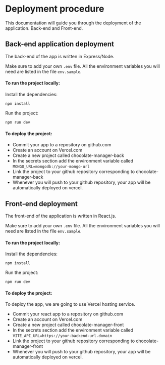# Deployment procedure

This documentation will guide you through the deployment of the application. Back-end and Front-end.

## Back-end application deployment

The back-end of the app is written in Express/Node.

Make sure to add your own `.env` file. All the environment variables you will need are listed in the file `env.sample`.

#### To run the project locally:

Install the dependencies:

```
npm install
```

Run the project:

```
npm run dev
```

#### To deploy the project:

- Commit your app to a repository on github.com
- Create an account on Vercel.com
- Create a new project called chocolate-manager-back
- In the secrets section add the environment variable called `MONGO_URL=mongodb://your-mongo-url`
- Link the project to your github repository corresponding to chocolate-manager-back
- Whenever you will push to your github repository, your app will be automatically deployed on vercel.

## Front-end deployment

The front-end of the application is written in React.js.

Make sure to add your own `.env` file. All the environment variables you will need are listed in the file `env.sample`.

#### To run the project locally:

Install the dependencies:

```
npm install
```

Run the project:

```
npm run dev
```

#### To deploy the project:

To deploy the app, we are going to use Vercel hosting service.

- Commit your react app to a repository on github.com
- Create an account on Vercel.com
- Create a new project called chocolate-manager-front
- In the secrets section add the environment variable called `VITE_API_URL=https://your-backend-url.domain`
- Link the project to your github repository corresponding to chocolate-manager-front
- Whenever you will push to your github repository, your app will be automatically deployed on vercel.
